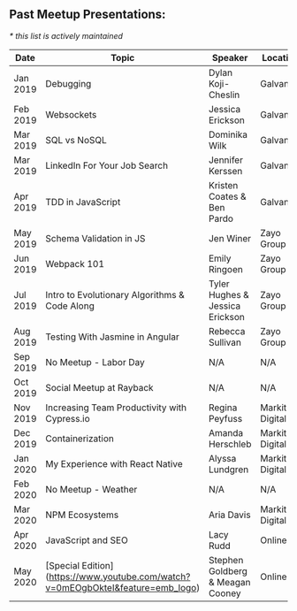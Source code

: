 ## Past Meetup Presentations:
_* this list is actively maintained_

Date | Topic | Speaker | Location
------------ | ------------- | ------------- | -------------
Jan 2019 | Debugging | Dylan Koji-Cheslin | Galvanize
Feb 2019 | Websockets | Jessica Erickson | Galvanize
Mar 2019 | SQL vs NoSQL | Dominika Wilk | Galvanize
Mar 2019 | LinkedIn For Your Job Search | Jennifer Kerssen | Galvanize
Apr 2019 | TDD in JavaScript | Kristen Coates & Ben Pardo | Galvanize
May 2019 | Schema Validation in JS | Jen Winer | Zayo Group
Jun 2019 | Webpack 101 | Emily Ringoen | Zayo Group
Jul 2019 | Intro to Evolutionary Algorithms & Code Along | Tyler Hughes & Jessica Erickson | Zayo Group
Aug 2019 | Testing With Jasmine in Angular | Rebecca Sullivan | Zayo Group
Sep 2019 | No Meetup - Labor Day | N/A | N/A
Oct 2019 | Social Meetup at Rayback | N/A | N/A
Nov 2019 | Increasing Team Productivity with Cypress.io | Regina Peyfuss | Markit Digital
Dec 2019 | Containerization | Amanda Herschleb| Markit Digital
Jan 2020 | My Experience with React Native | Alyssa Lundgren| Markit Digital
Feb 2020 | No Meetup - Weather | N/A | N/A
Mar 2020 | NPM Ecosystems | Aria Davis | Markit Digital
Apr 2020 | JavaScript and SEO | Lacy Rudd | Online
May 2020 | [Special Edition] (https://www.youtube.com/watch?v=0mEOgbOkteI&feature=emb_logo) | Stephen Goldberg & Meagan Cooney | Online
